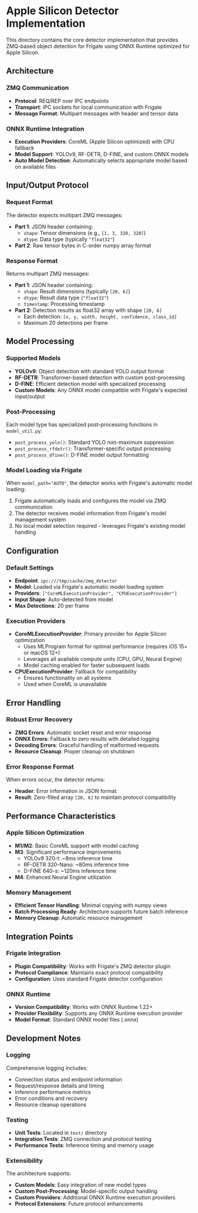 # Apple Silicon Detector Implementation

This directory contains the core detector implementation that provides ZMQ-based object detection for Frigate using ONNX Runtime optimized for Apple Silicon.

## Architecture

### ZMQ Communication
- **Protocol**: REQ/REP over IPC endpoints
- **Transport**: IPC sockets for local communication with Frigate
- **Message Format**: Multipart messages with header and tensor data

### ONNX Runtime Integration
- **Execution Providers**: CoreML (Apple Silicon optimized) with CPU fallback
- **Model Support**: YOLOv9, RF-DETR, D-FINE, and custom ONNX models
- **Auto Model Detection**: Automatically selects appropriate model based on available files

## Input/Output Protocol

### Request Format
The detector expects multipart ZMQ messages:
- **Part 1**: JSON header containing:
  - `shape`: Tensor dimensions (e.g., `[1, 3, 320, 320]`)
  - `dtype`: Data type (typically `"float32"`)
- **Part 2**: Raw tensor bytes in C-order numpy array format

### Response Format
Returns multipart ZMQ messages:
- **Part 1**: JSON header containing:
  - `shape`: Result dimensions (typically `[20, 6]`)
  - `dtype`: Result data type (`"float32"`)
  - `timestamp`: Processing timestamp
- **Part 2**: Detection results as float32 array with shape `[20, 6]`
  - Each detection: `[x, y, width, height, confidence, class_id]`
  - Maximum 20 detections per frame

## Model Processing

### Supported Models
- **YOLOv9**: Object detection with standard YOLO output format
- **RF-DETR**: Transformer-based detection with custom post-processing
- **D-FINE**: Efficient detection model with specialized processing
- **Custom Models**: Any ONNX model compatible with Frigate's expected input/output

### Post-Processing
Each model type has specialized post-processing functions in `model_util.py`:
- `post_process_yolo()`: Standard YOLO non-maximum suppression
- `post_process_rfdetr()`: Transformer-specific output processing
- `post_process_dfine()`: D-FINE model output formatting

### Model Loading via Frigate
When `model_path="AUTO"`, the detector works with Frigate's automatic model loading:
1. Frigate automatically loads and configures the model via ZMQ communication
2. The detector receives model information from Frigate's model management system
3. No local model selection required - leverages Frigate's existing model handling

## Configuration

### Default Settings
- **Endpoint**: `ipc:///tmp/cache/zmq_detector`
- **Model**: Loaded via Frigate's automatic model loading system
- **Providers**: `["CoreMLExecutionProvider", "CPUExecutionProvider"]`
- **Input Shape**: Auto-detected from model
- **Max Detections**: 20 per frame

### Execution Providers
- **CoreMLExecutionProvider**: Primary provider for Apple Silicon optimization
  - Uses MLProgram format for optimal performance (requires iOS 15+ or macOS 12+)
  - Leverages all available compute units (CPU, GPU, Neural Engine)
  - Model caching enabled for faster subsequent loads
- **CPUExecutionProvider**: Fallback for compatibility
  - Ensures functionality on all systems
  - Used when CoreML is unavailable

## Error Handling

### Robust Error Recovery
- **ZMQ Errors**: Automatic socket reset and error response
- **ONNX Errors**: Fallback to zero results with detailed logging
- **Decoding Errors**: Graceful handling of malformed requests
- **Resource Cleanup**: Proper cleanup on shutdown

### Error Response Format
When errors occur, the detector returns:
- **Header**: Error information in JSON format
- **Result**: Zero-filled array `[20, 6]` to maintain protocol compatibility

## Performance Characteristics

### Apple Silicon Optimization
- **M1/M2**: Basic CoreML support with model caching
- **M3**: Significant performance improvements
  - YOLOv9 320-t: ~8ms inference time
  - RF-DETR 320-Nano: ~80ms inference time
  - D-FINE 640-s: ~120ms inference time
- **M4**: Enhanced Neural Engine utilization

### Memory Management
- **Efficient Tensor Handling**: Minimal copying with numpy views
- **Batch Processing Ready**: Architecture supports future batch inference
- **Memory Cleanup**: Automatic resource management

## Integration Points

### Frigate Integration
- **Plugin Compatibility**: Works with Frigate's ZMQ detector plugin
- **Protocol Compliance**: Maintains exact protocol compatibility
- **Configuration**: Uses standard Frigate detector configuration

### ONNX Runtime
- **Version Compatibility**: Works with ONNX Runtime 1.22+
- **Provider Flexibility**: Supports any ONNX Runtime execution provider
- **Model Format**: Standard ONNX model files (.onnx)

## Development Notes

### Logging
Comprehensive logging includes:
- Connection status and endpoint information
- Request/response details and timing
- Inference performance metrics
- Error conditions and recovery
- Resource cleanup operations

### Testing
- **Unit Tests**: Located in `test/` directory
- **Integration Tests**: ZMQ connection and protocol testing
- **Performance Tests**: Inference timing and memory usage

### Extensibility
The architecture supports:
- **Custom Models**: Easy integration of new model types
- **Custom Post-Processing**: Model-specific output handling
- **Custom Providers**: Additional ONNX Runtime execution providers
- **Protocol Extensions**: Future protocol enhancements
